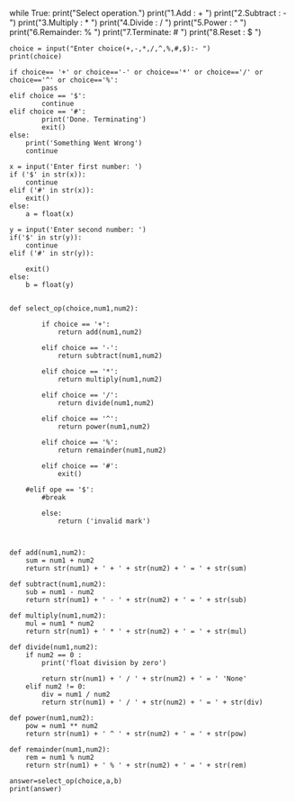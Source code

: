 while True:
    print("Select operation.")
    print("1.Add      : + ")
    print("2.Subtract : - ")
    print("3.Multiply : * ")
    print("4.Divide   : / ")
    print("5.Power    : ^ ")
    print("6.Remainder: % ")
    print("7.Terminate: # ")
    print("8.Reset    : $ ")
  

    choice = input("Enter choice(+,-,*,/,^,%,#,$):- ")
    print(choice)
   
    if choice== '+' or choice=='-' or choice=='*' or choice=='/' or choice=='^' or choice=='%':
            pass
    elif choice == '$':
            continue
    elif choice == '#':
            print('Done. Terminating')
            exit()
    else:
        print('Something Went Wrong')
        continue

    x = input('Enter first number: ')
    if ('$' in str(x)):
        continue
    elif ('#' in str(x)):
        exit()
    else:
        a = float(x)

    y = input('Enter second number: ')
    if('$' in str(y)):
        continue
    elif ('#' in str(y)):
        
        exit()
    else:
        b = float(y)

    
    def select_op(choice,num1,num2):
        
            if choice == '+':
                return add(num1,num2)

            elif choice == '-':
                return subtract(num1,num2)

            elif choice == '*':
                return multiply(num1,num2)

            elif choice == '/':
                return divide(num1,num2)

            elif choice == '^':
                return power(num1,num2)

            elif choice == '%':
                return remainder(num1,num2)

            elif choice == '#':
                exit()

        #elif ope == '$':
            #break

            else:
                return ('invalid mark')



    def add(num1,num2):
        sum = num1 + num2
        return str(num1) + ' + ' + str(num2) + ' = ' + str(sum)

    def subtract(num1,num2):
        sub = num1 - num2
        return str(num1) + ' - ' + str(num2) + ' = ' + str(sub)

    def multiply(num1,num2):
        mul = num1 * num2
        return str(num1) + ' * ' + str(num2) + ' = ' + str(mul)

    def divide(num1,num2):
        if num2 == 0 :
            print('float division by zero')
 
            return str(num1) + ' / ' + str(num2) + ' = ' 'None' 
        elif num2 != 0:
            div = num1 / num2
            return str(num1) + ' / ' + str(num2) + ' = ' + str(div)

    def power(num1,num2):
        pow = num1 ** num2
        return str(num1) + ' ^ ' + str(num2) + ' = ' + str(pow)

    def remainder(num1,num2):
        rem = num1 % num2
        return str(num1) + ' % ' + str(num2) + ' = ' + str(rem)

    answer=select_op(choice,a,b)
    print(answer)







   
